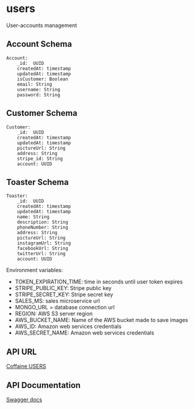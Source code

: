 # users
User-accounts management

## Account Schema
```
Account:
    _id:  UUID
    createdAt: timestamp
    updatedAt: timestamp
    isCustomer: Boolean
    email: String
    username: String
    password: String
```
## Customer Schema
```
Customer:
    _id:  UUID
    createdAt: timestamp
    updatedAt: timestamp
    pictureUrl: String
    address: String
    stripe_id: String
    account: UUID
```

## Toaster Schema
```
Toaster:
    _id:  UUID
    createdAt: timestamp
    updatedAt: timestamp
    name: String
    description: String
    phoneNumber: String
    address: String
    pictureUrl: String
    instagramUrl: String
    facebookUrl: String
    twitterUrl: String
    account: UUID
```

Environment variables:
- TOKEN_EXPIRATION_TIME: time in seconds until user token expires
- STRIPE_PUBLIC_KEY: Stripe public key
- STRIPE_SECRET_KEY: Stripe secret key
- SALES_MS: sales microservice url
- MONGO_URL = database connection url
- REGION: AWS S3 server region
- AWS_BUCKET_NAME: Name of the AWS bucket made to save images
- AWS_ID: Amazon web services credentials
- AWS_SECRET_NAME: Amazon web services credentials

## API URL
[Coffaine USERS](https://coffaine-users.herokuapp.com/)
## API Documentation
[Swagger docs](https://coffaine-users.herokuapp.com/api-docs)